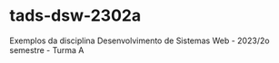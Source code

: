 # tads-dsw-2302a
Exemplos da disciplina Desenvolvimento de Sistemas Web - 2023/2o semestre - Turma A

